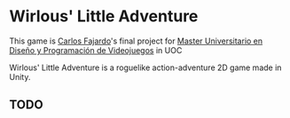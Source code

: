 # Wirlous' Little Adventure
This game is [Carlos Fajardo](https://es.linkedin.com/in/cfajardosanchez)'s final project for [Master Universitario en Diseño y Programación de Videojuegos](https://estudios.uoc.edu/es/masters-universitarios/diseno-programacion-videojuegos/presentacion) in UOC

Wirlous' Little Adventure is a roguelike action-adventure 2D game made in Unity.

## TODO
